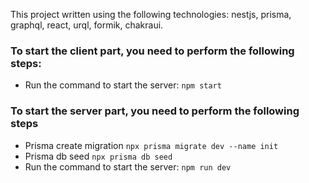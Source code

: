 This project written using the following technologies: nestjs, prisma, graphql, react, urql, formik, chakraui.

### To start the client part, you need to perform the following steps:

- Run the command to start the server: `npm start`

### To start the server part, you need to perform the following steps

- Prisma create migration `npx prisma migrate dev --name init`
- Prisma db seed `npx prisma db seed`
- Run the command to start the server: `npm run dev`
